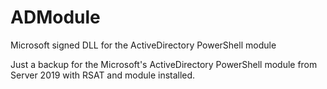 # ADModule
Microsoft signed DLL for the ActiveDirectory PowerShell module

Just a backup for the Microsoft's ActiveDirectory PowerShell module from Server 2019 with RSAT and module installed.
